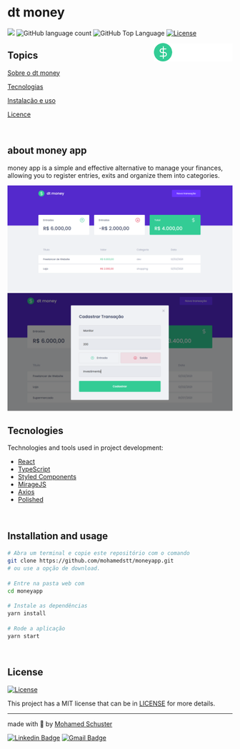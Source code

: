 # dt money

<p>
  <img src="https://img.shields.io/badge/made%20by-RAFAEL%20MARTINS-ff512f?style=flat-square">
  <img alt="GitHub language count" src="https://img.shields.io/github/languages/count/martins-rafael/dtmoney?color=ff512f&style=flat-square">
  <img alt="GitHub Top Language" src="https://img.shields.io/github/languages/top/martins-rafael/dtmoney?color=ff512f&style=flat-square">
  <a href="https://opensource.org/licenses/MIT">
    <img alt="License" src="https://img.shields.io/badge/license-MIT-ff512f?style=flat-square">
  </a>
  
</p>

<img align="right" src="src/assets/logo.svg" width="35%" alt="dt money">

## Topics

[Sobre o dt money](#about-moneyapp)

[Tecnologias](#tecnologies)

[Instalação e uso](#installation-and-usage)

[Licence](#license)

<br>

## about money app

money app is a simple and effective alternative to manage your finances, allowing you to register entries, exits and organize them into categories.
<br>

<p align="center">
  <img src=".github/dtmoney1.png" alt="Página inicial">
  <img src=".github/dtmoney2.png" alt="Página inicial">
</p>

## Tecnologies

Technologies and tools used in project development:

- [React](https://reactjs.org/)
- [TypeScript](https://www.typescriptlang.org/)
- [Styled Components](https://styled-components.com/)
- [MirageJS](https://miragejs.com/)
- [Axios](https://github.com/axios/axios)
- [Polished](https://polished.js.org/)

<br>

## Installation and usage

```bash
# Abra um terminal e copie este repositório com o comando
git clone https://github.com/mohamedstt/moneyapp.git
# ou use a opção de download.

# Entre na pasta web com
cd moneyapp

# Instale as dependências
yarn install

# Rode a aplicação
yarn start
```

<br>

## License

<a href="https://opensource.org/licenses/MIT">
    <img alt="License" src="https://img.shields.io/badge/license-MIT-ff512f?style=flat-square">
</a>

<br>

This project has a MIT license that can be in [LICENSE](/LICENSE) for more details.

---

made with :orange_heart: by [Mohamed Schuster](https://github.com/mohamedstt)

[![Linkedin Badge](https://img.shields.io/badge/-mohamedschuster-ff512f?style=flat-square&logo=Linkedin&logoColor=white&link=https://www.linkedin.com/in/mohamed-schuster/)](https://www.linkedin.com/in/mohamed-schuster/)
[![Gmail Badge](https://img.shields.io/badge/-mohamedschof@gmail.com-ff512f?style=flat-square&logo=Gmail&logoColor=white&link=mailto:mohamedschof@gmail.com)](mailto:mohamedschof@gmail.com)

